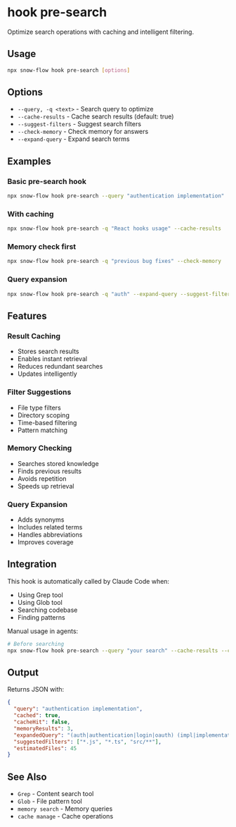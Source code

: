 # hook pre-search

Optimize search operations with caching and intelligent filtering.

## Usage

```bash
npx snow-flow hook pre-search [options]
```

## Options

- `--query, -q <text>` - Search query to optimize
- `--cache-results` - Cache search results (default: true)
- `--suggest-filters` - Suggest search filters
- `--check-memory` - Check memory for answers
- `--expand-query` - Expand search terms

## Examples

### Basic pre-search hook

```bash
npx snow-flow hook pre-search --query "authentication implementation"
```

### With caching

```bash
npx snow-flow hook pre-search -q "React hooks usage" --cache-results
```

### Memory check first

```bash
npx snow-flow hook pre-search -q "previous bug fixes" --check-memory
```

### Query expansion

```bash
npx snow-flow hook pre-search -q "auth" --expand-query --suggest-filters
```

## Features

### Result Caching

- Stores search results
- Enables instant retrieval
- Reduces redundant searches
- Updates intelligently

### Filter Suggestions

- File type filters
- Directory scoping
- Time-based filtering
- Pattern matching

### Memory Checking

- Searches stored knowledge
- Finds previous results
- Avoids repetition
- Speeds up retrieval

### Query Expansion

- Adds synonyms
- Includes related terms
- Handles abbreviations
- Improves coverage

## Integration

This hook is automatically called by Claude Code when:

- Using Grep tool
- Using Glob tool
- Searching codebase
- Finding patterns

Manual usage in agents:

```bash
# Before searching
npx snow-flow hook pre-search --query "your search" --cache-results --check-memory
```

## Output

Returns JSON with:

```json
{
  "query": "authentication implementation",
  "cached": true,
  "cacheHit": false,
  "memoryResults": 3,
  "expandedQuery": "(auth|authentication|login|oauth) (impl|implementation|code)",
  "suggestedFilters": ["*.js", "*.ts", "src/**"],
  "estimatedFiles": 45
}
```

## See Also

- `Grep` - Content search tool
- `Glob` - File pattern tool
- `memory search` - Memory queries
- `cache manage` - Cache operations
